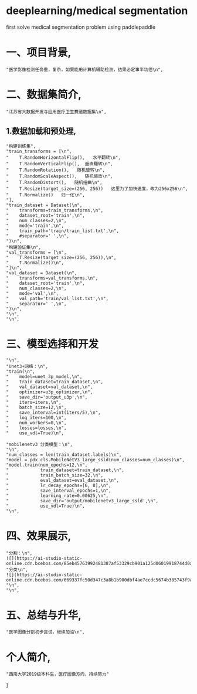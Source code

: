 # deeplearning/medical segmentation

first solve medical segmentation problem using paddlepaddle


   # 一、项目背景,
    "医学影像检测任务重，复杂，如果能用计算机辅助检测，结果必定事半功倍\n",
   
   # 二、数据集简介,
    
    "江苏省大数据开发与应用医疗卫生赛道数据集\n",
   
   ## 1.数据加载和预处理,
    
    "构建训练集",
    "train_transforms = [\n",
    "    T.RandomHorizontalFlip(),   水平翻转\n",
    "    T.RandomVerticalFlip(),  垂直翻转\n",
    "    T.RandomRotation(),   随机旋转\n",
    "    T.RandomScaleAspect(),   随机缩放\n",
    "    T.RandomDistort(),   随机扭曲\n",
    "    T.Resize(target_size=(256, 256))   这里为了加快速度，改为256x256\n",
    "    T.Normalize()   归一化\n",
    "],
    "train_dataset = Dataset(\n",
    "    transforms=train_transforms,\n",
    "    dataset_root='train',\n",
    "    num_classes=2,\n",
    "    mode='train',\n",
    "    train_path='train/train_list.txt',\n",
    "    #separator=' ',\n",
    ")\n",
    "构建验证集\n",
    "val_transforms = [\n",
    "    T.Resize(target_size=(256, 256)),\n",
    "    T.Normalize()\n",
    "]\n",
    "val_dataset = Dataset(\n",
    "    transforms=val_transforms,\n",
    "    dataset_root='train',\n",
    "    num_classes=2,\n",
    "    mode='val',\n",
    "    val_path='train/val_list.txt',\n",
    "    separator=' ',\n",
    ")\n",
    "\n",
    "\n",
   # 三、模型选择和开发
    "\n",
    "Unet3+网络：\n",
    "train(\n",
    "    model=unet_3p_model,\n",
    "    train_dataset=train_dataset,\n",
    "    val_dataset=val_dataset,\n",
    "    optimizer=u3p_optimizer,\n",
    "    save_dir='output_u3p',\n",
    "    iters=iters,\n",
    "    batch_size=12,\n",
    "    save_interval=int(iters/5),\n",
    "    log_iters=100,\n",
    "    num_workers=0,\n",
    "    losses=losses,\n",
    "    use_vdl=True)\n",
    
    "mobilenetv3 分类模型：\n",
    "\n",
    "num_classes = len(train_dataset.labels)\n",
    "model = pdx.cls.MobileNetV3_large_ssld(num_classes=num_classes)\n",
    "model.train(num_epochs=12,\n",
    "            train_dataset=train_dataset,\n",
    "            train_batch_size=32,\n",
    "            eval_dataset=eval_dataset,\n",
    "            lr_decay_epochs=[6, 8],\n",
    "            save_interval_epochs=1,\n",
    "            learning_rate=0.00625,\n",
    "            save_dir='output/mobilenetv3_large_ssld',\n",
    "            use_vdl=True)\n",
    "\n",
   # 四、效果展示,
    "分割：\n",
    ![](https://ai-studio-static-online.cdn.bcebos.com/85eb45763992481387af53329cb901a125d06019918744d0a8c9e086dfd0023b),
    "分类\n",
    ![](https://ai-studio-static-online.cdn.bcebos.com/669337fc50d347c3a8b1b900dbf4ae7ccdc5674b385743f9a299d7a4ce86cffb),
    "\n",
    "\n",
   # 五、总结与升华,
    
    "医学图像分割初步尝试，继续加油\n",
    
   # 个人简介,
    
    "西南大学2019级本科生，医疗图像方向，持续努力"
   ]
